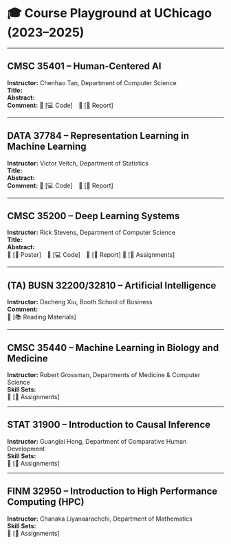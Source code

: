 # 🎓 Course Playground at UChicago (2023–2025)

---

## CMSC 35401 – Human-Centered AI  
**Instructor:** Chenhao Tan, Department of Computer Science  
**Title:**  
**Abstract:**  
**Comment:**
🔗 [💻 Code] 🔗 [📄 Report]

---

## DATA 37784 – Representation Learning in Machine Learning  
**Instructor:** Victor Veitch, Department of Statistics  
**Title:**  
**Abstract:**  
**Comment:**
🔗 [💻 Code] 🔗 [📄 Report]

---

## CMSC 35200 – Deep Learning Systems  
**Instructor:** Rick Stevens, Department of Computer Science  
**Title:**  
**Abstract:**  
🔗 [🩻 Poster] 🔗 [💻 Code] 🔗 [📄 Report] 🔗 [📝 Assignments]

---

## (TA) BUSN 32200/32810 – Artificial Intelligence  
**Instructor:** Dacheng Xiu, Booth School of Business  
**Comment:**  
🔗 [📚 Reading Materials]

---

## CMSC 35440 – Machine Learning in Biology and Medicine  
**Instructor:** Robert Grossman, Departments of Medicine & Computer Science  
**Skill Sets:**  
🔗 [📝 Assignments]

---

## STAT 31900 – Introduction to Causal Inference  
**Instructor:** Guanglei Hong, Department of Comparative Human Development  
**Skill Sets:**  
🔗 [📝 Assignments]

---

## FINM 32950 – Introduction to High Performance Computing (HPC)  
**Instructor:** Chanaka Liyanaarachchi, Department of Mathematics  
**Skill Sets:**  
🔗 [📝 Assignments]
